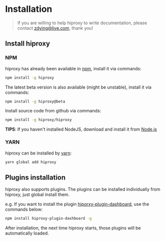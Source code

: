 # Installation

> If you are willing to help hiproxy to write documentation, please contact zdying@live.com, thank you!

## Install hiproxy

### NPM

hiproxy has already been available in [npm](https://www.npmjs.com/), install it via commands:
```bash
npm install -g hiproxy
```

The latest beta version is also available (might be unstable), install it via commands:
```bash
npm install -g hiproxy@beta
```

Install source code from github via commands:
```bash
npm install -g hiproxy/hiproxy
```

**TIPS**: If you haven't installed NodeJS, download and install it from [Node.js](https://nodejs.org/en/)

### YARN

hiproxy can be installed by [yarn](https://yarnpkg.com):
```bash
yarn global add hiproxy
```

## Plugins installation

hiproxy also supports plugins. The plugins can be installed individually from hiproxy, just global install them.

e.g. If you want to install the plugin [hiporxy-plugin-dashboard](https://www.npmjs.com/package/hiproxy-plugin-dashboard), use the commands below:

```bash
npm install hiproxy-plugin-dashboard -g
```

After installation, the next time hiproxy starts, those plugins will be automatically loaded.
